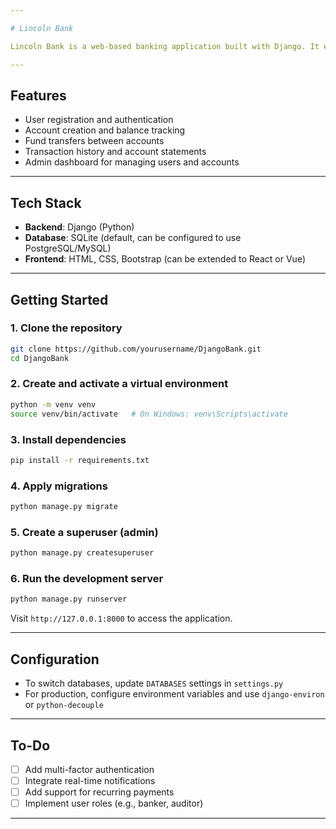 ```yaml
---

# Lincoln Bank

Lincoln Bank is a web-based banking application built with Django. It enables users to manage accounts, transfer funds, view transactions, and perform basic banking operations securely.

---
```


##  Features

- User registration and authentication  
- Account creation and balance tracking  
- Fund transfers between accounts  
- Transaction history and account statements  
- Admin dashboard for managing users and accounts

---

##  Tech Stack

- **Backend**: Django (Python)  
- **Database**: SQLite (default, can be configured to use PostgreSQL/MySQL)  
- **Frontend**: HTML, CSS, Bootstrap (can be extended to React or Vue)

---

##  Getting Started

### 1. Clone the repository

```bash
git clone https://github.com/yourusername/DjangoBank.git
cd DjangoBank
```

### 2. Create and activate a virtual environment

```bash
python -m venv venv
source venv/bin/activate   # On Windows: venv\Scripts\activate
```

### 3. Install dependencies

```bash
pip install -r requirements.txt
```

### 4. Apply migrations

```bash
python manage.py migrate
```

### 5. Create a superuser (admin)

```bash
python manage.py createsuperuser
```

### 6. Run the development server

```bash
python manage.py runserver
```

Visit `http://127.0.0.1:8000` to access the application.

---

##  Configuration

- To switch databases, update `DATABASES` settings in `settings.py`
- For production, configure environment variables and use `django-environ` or `python-decouple`

---

##  To-Do

- [ ] Add multi-factor authentication  
- [ ] Integrate real-time notifications  
- [ ] Add support for recurring payments  
- [ ] Implement user roles (e.g., banker, auditor)

---
